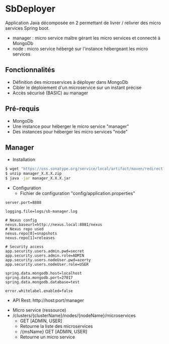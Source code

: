# SbDeployer

Application Java décomposée en 2 permettant de livrer / relivrer des micro services Spring boot.
- manager : micro service maître gérant les micro services et connecté à MongoDb
- node : micro service hébergé sur l'instance hébergeant les micro services

## Fonctionnalités
* Définition des microservices à déployer dans MongoDb
* Cibler le déploiement d'un microservice sur un instant précise
* Accès sécurisé (BASIC) au manager

## Pré-requis
* MongoDb
* Une instance pour héberger le micro service "manager"
* Des instances pour héberger les micro services "node"


## Manager
* Installation
```bash
$ wget "https://oss.sonatype.org/service/local/artifact/maven/redirect?r=releases&g=com.github.ffremont.microservices.springboot&a=manager&v=X.X.X&e=zip&c=package" -O manager_X.X.X.zip
$ unzip manager_X.X.X.zip
$ java -jar manager_X.X.X.jar
```
* Configuration
  - Fichier de configuration "config/application.properties"
```properties
server.port=8888

logging.file=logs/sb-manager.log

# Nexus config
nexus.baseurl=http://nexus.local:8081/nexus
# Nexus repo used
nexus.repo[0]=snapshots
nexus.repo[1]=releases

# Security access
app.security.users.admin.pwd=secret
app.security.users.admin.role=ADMIN
app.security.users.nodeUser.pwd=azerty
app.security.users.nodeUser.role=USER

spring.data.mongodb.host=localhost
spring.data.mongodb.port=27017
spring.data.mongodb.database=test

error.whitelabel.enabled=false
```
* API Rest: http://host:port/manager
 - Micro service (ressource)
  - /clusters/{clusterName}/nodes/{nodeName}/microservices
    - GET [ADMIN, USER]
     - Retourne la liste des microservices
    - /{msName} GET [ADMIN, USER]
     - Retourne un micro service

  
